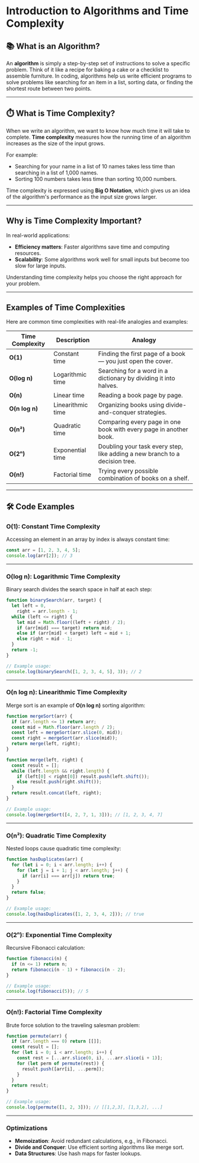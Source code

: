 # Introduction to Algorithms and Time Complexity

## 📚 What is an Algorithm?

An **algorithm** is simply a step-by-step set of instructions to solve a specific problem. Think of it like a recipe for baking a cake or a checklist to assemble furniture. In coding, algorithms help us write efficient programs to solve problems like searching for an item in a list, sorting data, or finding the shortest route between two points.

---

## ⏱️ What is Time Complexity?

When we write an algorithm, we want to know how much time it will take to complete. **Time complexity** measures how the running time of an algorithm increases as the size of the input grows.

For example:

- Searching for your name in a list of 10 names takes less time than searching in a list of 1,000 names.
- Sorting 100 numbers takes less time than sorting 10,000 numbers.

Time complexity is expressed using **Big O Notation**, which gives us an idea of the algorithm's performance as the input size grows larger.

---

## Why is Time Complexity Important?

In real-world applications:

- **Efficiency matters**: Faster algorithms save time and computing resources.
- **Scalability**: Some algorithms work well for small inputs but become too slow for large inputs.

Understanding time complexity helps you choose the right approach for your problem.

---

## Examples of Time Complexities

Here are common time complexities with real-life analogies and examples:

| Time Complexity | Description       | Analogy                                                                     |
| --------------- | ----------------- | --------------------------------------------------------------------------- |
| **O(1)**        | Constant time     | Finding the first page of a book — you just open the cover.                 |
| **O(log n)**    | Logarithmic time  | Searching for a word in a dictionary by dividing it into halves.            |
| **O(n)**        | Linear time       | Reading a book page by page.                                                |
| **O(n log n)**  | Linearithmic time | Organizing books using divide-and-conquer strategies.                       |
| **O(n²)**       | Quadratic time    | Comparing every page in one book with every page in another book.           |
| **O(2ⁿ)**       | Exponential time  | Doubling your task every step, like adding a new branch to a decision tree. |
| **O(n!)**       | Factorial time    | Trying every possible combination of books on a shelf.                      |

---

## 🛠️ Code Examples

### O(1): Constant Time Complexity

Accessing an element in an array by index is always constant time:

```javascript
const arr = [1, 2, 3, 4, 5];
console.log(arr[2]); // 3
```

---

### O(log n): Logarithmic Time Complexity

Binary search divides the search space in half at each step:

```javascript
function binarySearch(arr, target) {
  let left = 0,
    right = arr.length - 1;
  while (left <= right) {
    let mid = Math.floor((left + right) / 2);
    if (arr[mid] === target) return mid;
    else if (arr[mid] < target) left = mid + 1;
    else right = mid - 1;
  }
  return -1;
}

// Example usage:
console.log(binarySearch([1, 2, 3, 4, 5], 3)); // 2
```

---

### O(n log n): Linearithmic Time Complexity

Merge sort is an example of **O(n log n)** sorting algorithm:

```javascript
function mergeSort(arr) {
  if (arr.length <= 1) return arr;
  const mid = Math.floor(arr.length / 2);
  const left = mergeSort(arr.slice(0, mid));
  const right = mergeSort(arr.slice(mid));
  return merge(left, right);
}

function merge(left, right) {
  const result = [];
  while (left.length && right.length) {
    if (left[0] < right[0]) result.push(left.shift());
    else result.push(right.shift());
  }
  return result.concat(left, right);
}

// Example usage:
console.log(mergeSort([4, 2, 7, 1, 3])); // [1, 2, 3, 4, 7]
```

---

### O(n²): Quadratic Time Complexity

Nested loops cause quadratic time complexity:

```javascript
function hasDuplicates(arr) {
  for (let i = 0; i < arr.length; i++) {
    for (let j = i + 1; j < arr.length; j++) {
      if (arr[i] === arr[j]) return true;
    }
  }
  return false;
}

// Example usage:
console.log(hasDuplicates([1, 2, 3, 4, 2])); // true
```

---

### O(2ⁿ): Exponential Time Complexity

Recursive Fibonacci calculation:

```javascript
function fibonacci(n) {
  if (n <= 1) return n;
  return fibonacci(n - 1) + fibonacci(n - 2);
}

// Example usage:
console.log(fibonacci(5)); // 5
```

---

### O(n!): Factorial Time Complexity

Brute force solution to the traveling salesman problem:

```javascript
function permute(arr) {
  if (arr.length === 0) return [[]];
  const result = [];
  for (let i = 0; i < arr.length; i++) {
    const rest = [...arr.slice(0, i), ...arr.slice(i + 1)];
    for (let perm of permute(rest)) {
      result.push([arr[i], ...perm]);
    }
  }
  return result;
}

// Example usage:
console.log(permute([1, 2, 3])); // [[1,2,3], [1,3,2], ...]
```

---

### Optimizations

- **Memoization**: Avoid redundant calculations, e.g., in Fibonacci.
- **Divide and Conquer**: Use efficient sorting algorithms like merge sort.
- **Data Structures**: Use hash maps for faster lookups.
